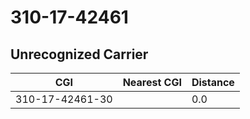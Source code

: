 # 310-17-42461
## Unrecognized Carrier


| CGI | Nearest CGI | Distance |
|-----|-------------|----------|
| 310-17-42461-30 |  | 0.0 |
